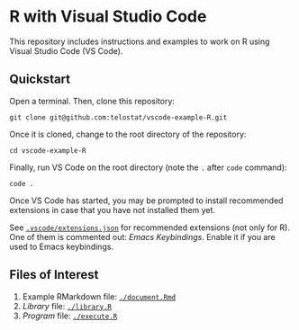 # R with Visual Studio Code

This repository includes instructions and examples to work on R using Visual
Studio Code (VS Code).

## Quickstart

Open a terminal. Then, clone this repository:

```
git clone git@github.com:telostat/vscode-example-R.git
```

Once it is cloned, change to the root directory of the repository:

```
cd vscode-example-R
```

Finally, run VS Code on the root directory (note the `.` after `code` command):

```
code .
```

Once VS Code has started, you may be prompted to install recommended extensions
in case that you have not installed them yet.

See [`.vscode/extensions.json`](.vscode/extensions.json) for recommended
extensions (not only for R). One of them is commented out: *Emacs Keybindings*.
Enable it if you are used to Emacs keybindings.

## Files of Interest

1. Example RMarkdown file: [`./document.Rmd`](./document.Rmd)
2. *Library* file: [`./library.R`](./library.R)
3. *Program* file: [`./execute.R`](./execute.R)
